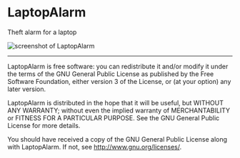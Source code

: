 # LaptopAlarm
Theft alarm for a laptop

![screenshot of LaptopAlarm](https://i.imgur.com/UJux9Aa.png)

----
LaptopAlarm is free software: you can redistribute it and/or modify it under the terms of the GNU General Public License as published by the Free Software Foundation, either version 3 of the License, or (at your option) any later version.

LaptopAlarm is distributed in the hope that it will be useful, but WITHOUT ANY WARRANTY; without even the implied warranty of MERCHANTABILITY or FITNESS FOR A PARTICULAR PURPOSE. See the GNU General Public License for more details.

You should have received a copy of the GNU General Public License along with LaptopAlarm. If not, see http://www.gnu.org/licenses/.
